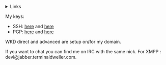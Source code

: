 <details>
  <summary>Links</summary>
  <p align="left">
    <ul>
      <li><a href="https://terminaldweller.com">Link List</a></li>
      <li><a href="https://terminaldweller.eth.link">Link List on IPFS</a></li>
      <li>Link List on Gemini: gemini://gemini.terminaldweller.com</li>
      <li><a href="http://dqunl5rzlv6skqfklqr4dwi4zph2vqoaennc7qoinqs5mlug4docq2yd.onion/">Link List on Tor</a></li>
      <li><a href="http://iedzwh5v2vouywqy4eak3eu33amfn3rzhdcln7j4r5kcyvf46cea.b32.i2p:7774/">Link List on i2p</a></li>
      <li><a href="https://git.terminaldweller.com">A mirror for some of my repos.</a></li>
    </ul>
  </p>
</details>

<p align="left">
  My keys:
  <ul>
    <li>SSH: <a href="https://github.com/terminaldweller.gpg">here</a> and <a href="https://terminaldweller.com/keys/gpg_pubkey">here</a></li>
    <li>PGP: <a href="https://github.com/terminaldweller.keys">here</a> and <a href="https://terminaldweller.com/keys/id_rsa.pub">here</a></li>
  </ul>
</p>
<p>WKD direct and advanced are setup on/for my domain.</p>
<p>If you want to chat you can find me on IRC with the same nick. For XMPP : devi@jabber.terminaldweller.com.</p>
